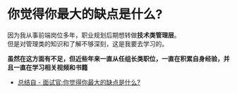 # 你觉得你最大的缺点是什么?

因为我从事前端岗位多年，职业规划后期想转做**技术类管理层**。  
但是对管理类的知识和了解不够深刻，这是我要去学习的。

**虽然在这方面有不足，但近些年来一直从任组长类职位，一直在积累自身经验，并且一直在学习相关视频和书籍**

- [总结自 - 面试官:你觉得你最大的缺点是什么?](https://juejin.cn/post/7120805355042373662#heading-1)
